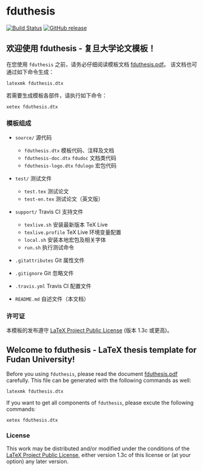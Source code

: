 # fduthesis

[![Build Status](https://travis-ci.org/Stone-Zeng/fduthesis.svg?branch=master)](https://travis-ci.org/Stone-Zeng/fduthesis)
[![GitHub release](https://img.shields.io/github/release/Stone-Zeng/fduthesis/all.svg)](https://github.com/Stone-Zeng/fduthesis/releases/latest)

## 欢迎使用 fduthesis - 复旦大学论文模板！

在您使用 `fduthesis` 之前，请务必仔细阅读模板文档
[fduthesis.pdf](https://github.com/Stone-Zeng/fduthesis/releases/download/v0.4/fduthesis.pdf)。
该文档也可通过如下命令生成：

    latexmk fduthesis.dtx

若需要生成模板各部件，请执行如下命令：

    xetex fduthesis.dtx

### 模板组成

- `source/`             源代码
  - `fduthesis.dtx`       模板代码、注释及文档
  - `fduthesis-doc.dtx`   `fdudoc` 文档类代码
  - `fduthesis-logo.dtx`  `fdulogo` 宏包代码

- `test/`               测试文件
  - `test.tex`            测试论文
  - `test-en.tex`         测试论文（英文版）

- `support/`            Travis CI 支持文件
  - `texlive.sh`          安装最新版本 TeX Live
  - `texlive.profile`     TeX Live 环境变量配置
  - `local.sh`            安装本地宏包及相关字体
  - `run.sh`              执行测试命令

- `.gitattributes`      Git 属性文件

- `.gitignore`          Git 忽略文件

- `.travis.yml`         Travis CI 配置文件

- `README.md`           自述文件（本文档）

### 许可证

本模板的发布遵守 [LaTeX Project Public License](http://www.latex-project.org/lppl.txt)
(版本 1.3c 或更高)。

## Welcome to fduthesis - LaTeX thesis template for Fudan University!

Before you using `fduthesis`, please read the document
[fduthesis.pdf](https://github.com/Stone-Zeng/fduthesis/releases/download/v0.4/fduthesis.pdf)
carefully. This file can be generated with the following commands
as well:

    latexmk fduthesis.dtx

If you want to get all components of `fduthesis`, please excute the
following commands:

    xetex fduthesis.dtx

### License

This work may be distributed and/or modified under the conditions of
the [LaTeX Project Public License](http://www.latex-project.org/lppl.txt),
either version 1.3c of this license or (at your option) any later
version.
